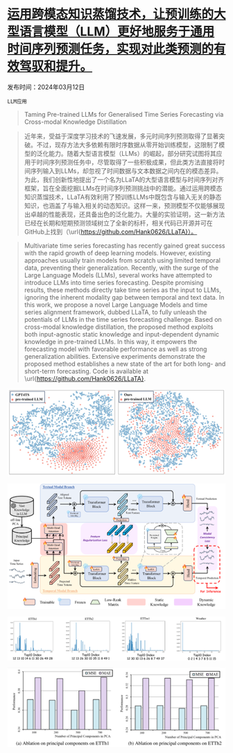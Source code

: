 # [运用跨模态知识蒸馏技术，让预训练的大型语言模型（LLM）更好地服务于通用时间序列预测任务，实现对此类预测的有效驾驭和提升。](https://arxiv.org/abs/2403.07300)

发布时间：2024年03月12日

`LLM应用`

> Taming Pre-trained LLMs for Generalised Time Series Forecasting via Cross-modal Knowledge Distillation

> 近年来，受益于深度学习技术的飞速发展，多元时间序列预测取得了显著突破。不过，现存方法大多依赖有限时序数据从零开始训练模型，这限制了模型的泛化能力。随着大型语言模型（LLMs）的崛起，部分研究试图将其应用于时间序列预测任务中，尽管取得了一些积极成果，但此类方法直接将时间序列输入到LLMs，却忽视了时间数据与文本数据之间内在的模态差异。为此，我们创新性地提出了一个名为LLaTA的大型语言模型与时间序列对齐框架，旨在全面挖掘LLMs在时间序列预测挑战中的潜能。通过运用跨模态知识蒸馏技术，LLaTA有效利用了预训练LLMs中既包含与输入无关的静态知识，也涵盖了与输入相关的动态知识。这样一来，预测模型不仅能够展现出卓越的性能表现，还具备出色的泛化能力。大量的实验证明，这一新方法已经在长期和短期预测领域树立了全新的标杆，相关代码已开源并可在GitHub上找到（\url{https://github.com/Hank0626/LLaTA}）。

> Multivariate time series forecasting has recently gained great success with the rapid growth of deep learning models. However, existing approaches usually train models from scratch using limited temporal data, preventing their generalization. Recently, with the surge of the Large Language Models (LLMs), several works have attempted to introduce LLMs into time series forecasting. Despite promising results, these methods directly take time series as the input to LLMs, ignoring the inherent modality gap between temporal and text data. In this work, we propose a novel Large Language Models and time series alignment framework, dubbed LLaTA, to fully unleash the potentials of LLMs in the time series forecasting challenge. Based on cross-modal knowledge distillation, the proposed method exploits both input-agnostic static knowledge and input-dependent dynamic knowledge in pre-trained LLMs. In this way, it empowers the forecasting model with favorable performance as well as strong generalization abilities. Extensive experiments demonstrate the proposed method establishes a new state of the art for both long- and short-term forecasting. Code is available at \url{https://github.com/Hank0626/LLaTA}.

![运用跨模态知识蒸馏技术，让预训练的大型语言模型（LLM）更好地服务于通用时间序列预测任务，实现对此类预测的有效驾驭和提升。](../../../paper_images/2403.07300/x1.png)

![运用跨模态知识蒸馏技术，让预训练的大型语言模型（LLM）更好地服务于通用时间序列预测任务，实现对此类预测的有效驾驭和提升。](../../../paper_images/2403.07300/x2.png)

![运用跨模态知识蒸馏技术，让预训练的大型语言模型（LLM）更好地服务于通用时间序列预测任务，实现对此类预测的有效驾驭和提升。](../../../paper_images/2403.07300/x3.png)

![运用跨模态知识蒸馏技术，让预训练的大型语言模型（LLM）更好地服务于通用时间序列预测任务，实现对此类预测的有效驾驭和提升。](../../../paper_images/2403.07300/x4.png)